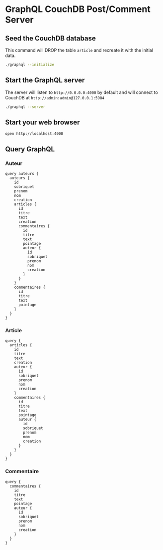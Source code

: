 # GraphQL CouchDB Post/Comment Server


## Seed the CouchDB database

This command will DROP the table `article` and recreate it with the initial data.

```bash
./graphql --initialize
```

## Start the GraphQL server

The server will listen to `http://0.0.0.0:4000` by default and will connect to CouchDB at `http://admin:admin@127.0.0.1:5984`
```bash
./graphql --server
```

## Start your web browser

```
open http://localhost:4000
```

## Query GraphQL

### Auteur

```qraphql
query auteurs {
  auteurs {
    id
    sobriquet
    prenom
    nom
    creation
    articles {
      id
      titre
      text
      creation
      commentaires {
        id
        titre
        text
        pointage
        auteur {
          id
          sobriquet
          prenom
          nom
          creation
        }
      }
    }
    commentaires {
      id
      titre
      text
      pointage
    }
  }
}
```

### Article

```qraphql
query {
  articles {
    id
    titre
    text
    creation
    auteur {
      id
      sobriquet
      prenom
      nom
      creation
    }
    commentaires {
      id
      titre
      text
      pointage
      auteur {
        id
        sobriquet
        prenom
        nom
        creation
      }
    }
  }
}
```

### Commentaire

```qraphql
query {
  commentaires {
    id
    titre
    text
    pointage
    auteur {
      id
      sobriquet
      prenom
      nom
      creation
    }
  }
}
```